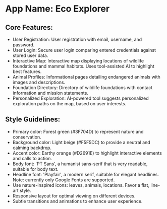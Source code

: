# **App Name**: Eco Explorer

## Core Features:

- User Registration: User registration with email, username, and password.
- User Login: Secure user login comparing entered credentials against stored user data.
- Interactive Map: Interactive map displaying locations of wildlife foundations and mammal habitats. Uses tool-assisted AI to highlight best features.
- Animal Profiles: Informational pages detailing endangered animals with images and descriptions.
- Foundation Directory: Directory of wildlife foundations with contact information and mission statements.
- Personalized Exploration: AI-powered tool suggests personalized exploration paths on the map, based on user interests.

## Style Guidelines:

- Primary color: Forest green (#3F704D) to represent nature and conservation.
- Background color: Light beige (#F5F5DC) to provide a neutral and calming backdrop.
- Accent color: Earthy orange (#D2691E) to highlight interactive elements and calls to action.
- Body font: 'PT Sans', a humanist sans-serif that is very readable, suitable for body text.
- Headline font: 'Playfair', a modern serif, suitable for elegant headlines. Note: currently only Google Fonts are supported.
- Use nature-inspired icons: leaves, animals, locations. Favor a flat, line-art style.
- Responsive layout for optimal viewing on different devices.
- Subtle transitions and animations to enhance user experience.